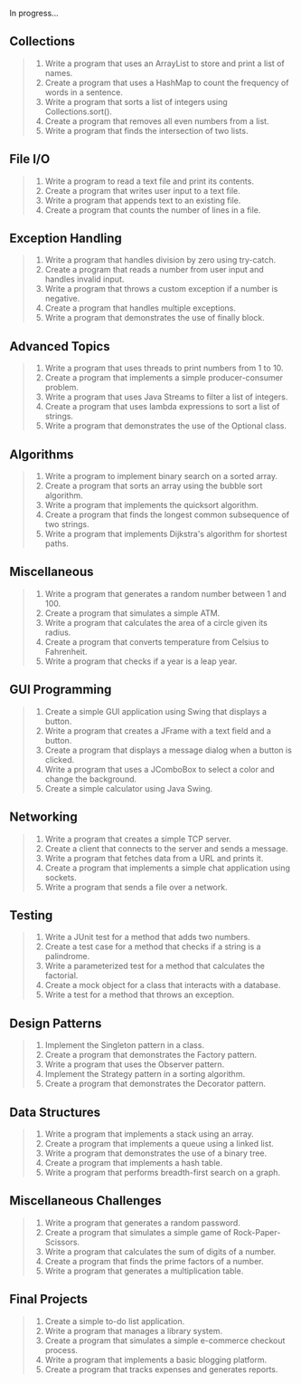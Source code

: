 In progress...

## Collections
> 1. Write a program that uses an ArrayList to store and print a list of names.
> 2. Create a program that uses a HashMap to count the frequency of words in a sentence.
> 3. Write a program that sorts a list of integers using Collections.sort().
> 4. Create a program that removes all even numbers from a list.
> 5. Write a program that finds the intersection of two lists.

## File I/O
> 1. Write a program to read a text file and print its contents.
> 2. Create a program that writes user input to a text file.
> 3. Write a program that appends text to an existing file.
> 4. Create a program that counts the number of lines in a file.

## Exception Handling
> 1. Write a program that handles division by zero using try-catch.
> 2. Create a program that reads a number from user input and handles invalid input.
> 3. Write a program that throws a custom exception if a number is negative.
> 4. Create a program that handles multiple exceptions.
> 5. Write a program that demonstrates the use of finally block.

## Advanced Topics
> 1. Write a program that uses threads to print numbers from 1 to 10.
> 2. Create a program that implements a simple producer-consumer problem.
> 3. Write a program that uses Java Streams to filter a list of integers.
> 4. Create a program that uses lambda expressions to sort a list of strings.
> 5. Write a program that demonstrates the use of the Optional class.

## Algorithms
> 1. Write a program to implement binary search on a sorted array.
> 2. Create a program that sorts an array using the bubble sort algorithm.
> 3. Write a program that implements the quicksort algorithm.
> 4. Create a program that finds the longest common subsequence of two strings.
> 5. Write a program that implements Dijkstra's algorithm for shortest paths.

## Miscellaneous
> 1. Write a program that generates a random number between 1 and 100.
> 2. Create a program that simulates a simple ATM.
> 3. Write a program that calculates the area of a circle given its radius.
> 4. Create a program that converts temperature from Celsius to Fahrenheit.
> 5. Write a program that checks if a year is a leap year.

## GUI Programming
> 1. Create a simple GUI application using Swing that displays a button.
> 2. Write a program that creates a JFrame with a text field and a button.
> 3. Create a program that displays a message dialog when a button is clicked.
> 4. Write a program that uses a JComboBox to select a color and change the background.
> 5. Create a simple calculator using Java Swing.

## Networking
> 1. Write a program that creates a simple TCP server.
> 2. Create a client that connects to the server and sends a message.
> 3. Write a program that fetches data from a URL and prints it.
> 4. Create a program that implements a simple chat application using sockets.
> 5. Write a program that sends a file over a network.

## Testing
> 1. Write a JUnit test for a method that adds two numbers.
> 2. Create a test case for a method that checks if a string is a palindrome.
> 3. Write a parameterized test for a method that calculates the factorial.
> 4. Create a mock object for a class that interacts with a database.
> 5. Write a test for a method that throws an exception.

## Design Patterns
> 1. Implement the Singleton pattern in a class.
> 2. Create a program that demonstrates the Factory pattern.
> 3. Write a program that uses the Observer pattern.
> 4. Implement the Strategy pattern in a sorting algorithm.
> 5. Create a program that demonstrates the Decorator pattern.

## Data Structures
> 1. Write a program that implements a stack using an array.
> 2. Create a program that implements a queue using a linked list.
> 3. Write a program that demonstrates the use of a binary tree.
> 4. Create a program that implements a hash table.
> 5. Write a program that performs breadth-first search on a graph.

## Miscellaneous Challenges
> 1. Write a program that generates a random password.
> 2. Create a program that simulates a simple game of Rock-Paper-Scissors.
> 3. Write a program that calculates the sum of digits of a number.
> 4. Create a program that finds the prime factors of a number.
> 5. Write a program that generates a multiplication table.

## Final Projects
> 1. Create a simple to-do list application.
> 2. Write a program that manages a library system.
> 3. Create a program that simulates a simple e-commerce checkout process.
> 4. Write a program that implements a basic blogging platform.
> 5. Create a program that tracks expenses and generates reports.